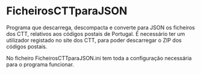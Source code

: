 # FicheirosCTTparaJSON

Programa que descarrega, descompacta e converte para JSON os ficheiros dos CTT, relativos aos códigos postais de Portugal.
É necessário ter um utilizador registado no site dos CTT, para poder descarregar o ZIP dos códigos postais. 

No ficheiro FicheirosCTTparaJSON.ini tem toda a configuração necessária para o programa funcionar.
